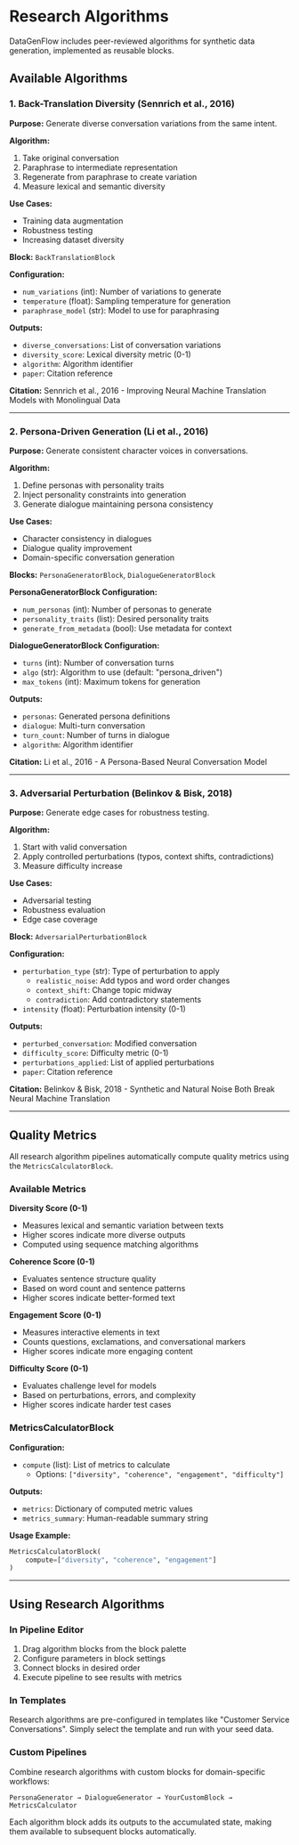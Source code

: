 # Research Algorithms

DataGenFlow includes peer-reviewed algorithms for synthetic data generation, implemented as reusable blocks.

## Available Algorithms

### 1. Back-Translation Diversity (Sennrich et al., 2016)

**Purpose:** Generate diverse conversation variations from the same intent.

**Algorithm:**
1. Take original conversation
2. Paraphrase to intermediate representation
3. Regenerate from paraphrase to create variation
4. Measure lexical and semantic diversity

**Use Cases:**
- Training data augmentation
- Robustness testing
- Increasing dataset diversity

**Block:** `BackTranslationBlock`

**Configuration:**
- `num_variations` (int): Number of variations to generate
- `temperature` (float): Sampling temperature for generation
- `paraphrase_model` (str): Model to use for paraphrasing

**Outputs:**
- `diverse_conversations`: List of conversation variations
- `diversity_score`: Lexical diversity metric (0-1)
- `algorithm`: Algorithm identifier
- `paper`: Citation reference

**Citation:** Sennrich et al., 2016 - Improving Neural Machine Translation Models with Monolingual Data

---

### 2. Persona-Driven Generation (Li et al., 2016)

**Purpose:** Generate consistent character voices in conversations.

**Algorithm:**
1. Define personas with personality traits
2. Inject personality constraints into generation
3. Generate dialogue maintaining persona consistency

**Use Cases:**
- Character consistency in dialogues
- Dialogue quality improvement
- Domain-specific conversation generation

**Blocks:** `PersonaGeneratorBlock`, `DialogueGeneratorBlock`

**PersonaGeneratorBlock Configuration:**
- `num_personas` (int): Number of personas to generate
- `personality_traits` (list): Desired personality traits
- `generate_from_metadata` (bool): Use metadata for context

**DialogueGeneratorBlock Configuration:**
- `turns` (int): Number of conversation turns
- `algo` (str): Algorithm to use (default: "persona_driven")
- `max_tokens` (int): Maximum tokens for generation

**Outputs:**
- `personas`: Generated persona definitions
- `dialogue`: Multi-turn conversation
- `turn_count`: Number of turns in dialogue
- `algorithm`: Algorithm identifier

**Citation:** Li et al., 2016 - A Persona-Based Neural Conversation Model

---

### 3. Adversarial Perturbation (Belinkov & Bisk, 2018)

**Purpose:** Generate edge cases for robustness testing.

**Algorithm:**
1. Start with valid conversation
2. Apply controlled perturbations (typos, context shifts, contradictions)
3. Measure difficulty increase

**Use Cases:**
- Adversarial testing
- Robustness evaluation
- Edge case coverage

**Block:** `AdversarialPerturbationBlock`

**Configuration:**
- `perturbation_type` (str): Type of perturbation to apply
  - `realistic_noise`: Add typos and word order changes
  - `context_shift`: Change topic midway
  - `contradiction`: Add contradictory statements
- `intensity` (float): Perturbation intensity (0-1)

**Outputs:**
- `perturbed_conversation`: Modified conversation
- `difficulty_score`: Difficulty metric (0-1)
- `perturbations_applied`: List of applied perturbations
- `paper`: Citation reference

**Citation:** Belinkov & Bisk, 2018 - Synthetic and Natural Noise Both Break Neural Machine Translation

---

## Quality Metrics

All research algorithm pipelines automatically compute quality metrics using the `MetricsCalculatorBlock`.

### Available Metrics

**Diversity Score (0-1)**
- Measures lexical and semantic variation between texts
- Higher scores indicate more diverse outputs
- Computed using sequence matching algorithms

**Coherence Score (0-1)**
- Evaluates sentence structure quality
- Based on word count and sentence patterns
- Higher scores indicate better-formed text

**Engagement Score (0-1)**
- Measures interactive elements in text
- Counts questions, exclamations, and conversational markers
- Higher scores indicate more engaging content

**Difficulty Score (0-1)**
- Evaluates challenge level for models
- Based on perturbations, errors, and complexity
- Higher scores indicate harder test cases

### MetricsCalculatorBlock

**Configuration:**
- `compute` (list): List of metrics to calculate
  - Options: `["diversity", "coherence", "engagement", "difficulty"]`

**Outputs:**
- `metrics`: Dictionary of computed metric values
- `metrics_summary`: Human-readable summary string

**Usage Example:**
```python
MetricsCalculatorBlock(
    compute=["diversity", "coherence", "engagement"]
)
```

---

## Using Research Algorithms

### In Pipeline Editor

1. Drag algorithm blocks from the block palette
2. Configure parameters in block settings
3. Connect blocks in desired order
4. Execute pipeline to see results with metrics

### In Templates

Research algorithms are pre-configured in templates like "Customer Service Conversations". Simply select the template and run with your seed data.

### Custom Pipelines

Combine research algorithms with custom blocks for domain-specific workflows:

```
PersonaGenerator → DialogueGenerator → YourCustomBlock → MetricsCalculator
```

Each algorithm block adds its outputs to the accumulated state, making them available to subsequent blocks automatically.
